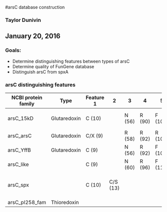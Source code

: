 
#arsC database construction
### Taylor Dunivin
## January 20, 2016
### Goals: 
* Determine distinguishing features between types of arsC
* Determine quality of FunGene database
* Distinguish arsC from spxA

### arsC distinguishing features
| NCBI protein family       | Type     | Feature 1      |  2 |  3 |  4 |  5 |  Comments  |
| ------------- | ----- | ----- | ----- | ----- | ----- | ---- | :---------------------: |
| arsC_15kD    | Glutaredoxin | C (10) | |  N (56) | R (90) | F (103)| COG1393, nitrogenase assoc? |
| arsC_arsC   | Glutaredoxin | C/X (9) | | R (58) | R (92) | R (105) | crystal incl |
| arsC_YffB   | Glutaredoxin | C (9) | | N (56) | R (92) | F (106) | crystal incl |
| arsC_like  | | C (9) | | N (60) | R (96) | F (110) | |
| arsC_spx  | | C (10) | C/S (13) | | | | no confirmed As-relationship|
| arsC_pI258_fam | Thioredoxin | | | | | | crystal incl |

